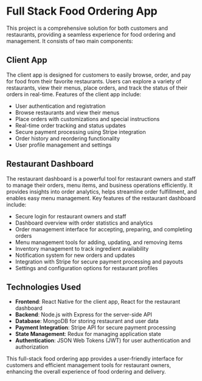 # Full Stack Food Ordering App

This project is a comprehensive solution for both customers and restaurants, providing a seamless experience for food ordering and management. It consists of two main components:

## Client App

The client app is designed for customers to easily browse, order, and pay for food from their favorite restaurants. Users can explore a variety of restaurants, view their menus, place orders, and track the status of their orders in real-time. Features of the client app include:

- User authentication and registration
- Browse restaurants and view their menus
- Place orders with customizations and special instructions
- Real-time order tracking and status updates
- Secure payment processing using Stripe integration
- Order history and reordering functionality
- User profile management and settings

## Restaurant Dashboard

The restaurant dashboard is a powerful tool for restaurant owners and staff to manage their orders, menu items, and business operations efficiently. It provides insights into order analytics, helps streamline order fulfillment, and enables easy menu management. Key features of the restaurant dashboard include:

- Secure login for restaurant owners and staff
- Dashboard overview with order statistics and analytics
- Order management interface for accepting, preparing, and completing orders
- Menu management tools for adding, updating, and removing items
- Inventory management to track ingredient availability
- Notification system for new orders and updates
- Integration with Stripe for secure payment processing and payouts
- Settings and configuration options for restaurant profiles

## Technologies Used

- **Frontend**: React Native for the client app, React for the restaurant dashboard
- **Backend**: Node.js with Express for the server-side API
- **Database**: MongoDB for storing restaurant and user data
- **Payment Integration**: Stripe API for secure payment processing
- **State Management**: Redux for managing application state
- **Authentication**: JSON Web Tokens (JWT) for user authentication and authorization

This full-stack food ordering app provides a user-friendly interface for customers and efficient management tools for restaurant owners, enhancing the overall experience of food ordering and delivery.

